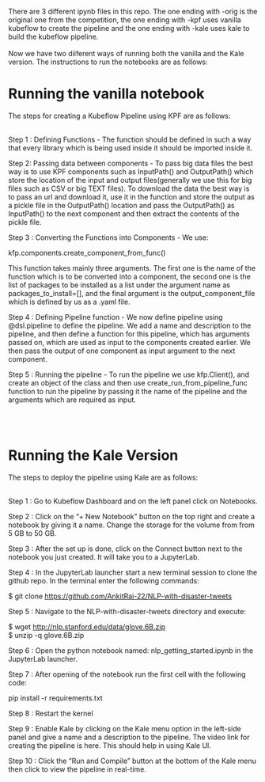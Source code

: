 There are 3 different ipynb files in this repo. The one ending with -orig is the original one from the competition, the one ending with -kpf uses vanilla kubeflow to create the pipeline and the one ending with -kale uses kale to build the kubeflow pipeline. <br>
<br>
Now we have two diiferent ways of running both the vanilla and the Kale version. The instructions to run the notebooks are as follows:
<br>
# Running the vanilla notebook

The steps for creating a Kubeflow Pipeline using KPF are as follows: <br> <br>

Step 1 : Defining Functions - The function should be defined in such a way that every library which is being used inside it should be imported inside it. 

Step 2: Passing data between components -  To pass big data files the best way is to use KPF components such as InputPath() and OutputPath() which store the location of the input and output files(generally we use this for big files such as CSV or big TEXT files). To download the data the best way is to pass an url and download it, use it in the function and store the output as a pickle file in the OutputPath() location and pass the OutputPath() as InputPath() to the next component and then extract the contents of the pickle file.

Step 3 : Converting the Functions into Components - We use: 

kfp.components.create_component_from_func()

This function takes mainly three arguments. The first one is the name of the function which is to be converted into a component, the second one is the list of packages to be installed as a list under the argument name as packages_to_install=[], and the final argument is the output_component_file which is defined by us as a .yaml file.


Step 4 : Defining Pipeline function -  We now define pipeline using @dsl.pipeline to define the pipeline. We add a name and description to the pipeline, and then define a function for this pipeline, which has arguments passed on, which are used as input to the components created earlier. We then pass the output of one component as input argument to the next component. 


Step 5 : Running the pipeline - To run the pipeline we use kfp.Client(), and create an object of the class and then use create_run_from_pipeline_func function to run the pipeline by passing it the name of the pipeline and the arguments which are required as input.


<br><br>
# Running the Kale Version

The steps to deploy the pipeline using Kale are as follows:<br><br>

Step 1 : Go to Kubeflow Dashboard and on the left panel click on Notebooks.


Step 2 : Click on the “+ New Notebook” button on the top right and create a notebook by giving it a name. Change the storage for the volume from from 5 GB to 50 GB.




Step 3 : After the set up is done, click on the Connect button next to the notebook you just created. It will take you to a JupyterLab.


Step 4 : In the JupyterLab launcher start a new terminal session to clone the github repo. In the terminal enter the following commands:

$ git clone https://github.com/AnkitRai-22/NLP-with-disaster-tweets

Step 5 : Navigate to the NLP-with-disaster-tweets directory and execute:

$ wget http://nlp.stanford.edu/data/glove.6B.zip <br>
$ unzip -q glove.6B.zip

Step 6 : Open the python notebook named: nlp_getting_started.ipynb in the JupyterLab launcher.

Step 7 : After opening of the notebook run the first cell with the following code:

pip install -r requirements.txt

Step 8 : Restart the kernel

Step 9 : Enable Kale by clicking on the Kale menu option in the left-side panel and give a name and a description to the pipeline. The video link for creating the pipeline is here. This should help in using Kale UI.


Step 10 : Click the “Run and Compile” button at the bottom of the Kale menu then click to view the pipeline in real-time.



